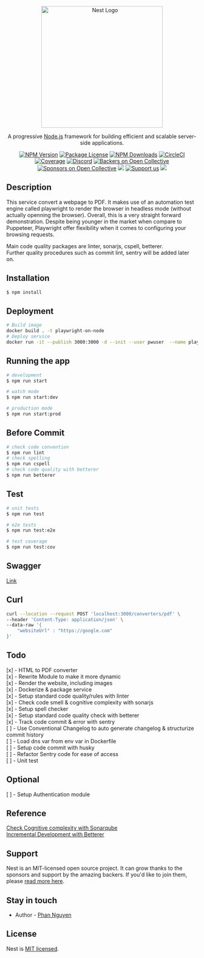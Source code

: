 <p align="center">
  <a href="http://nestjs.com/" target="blank"><img src="https://nestjs.com/img/logo_text.svg" width="320" alt="Nest Logo" /></a>
</p>

[circleci-image]: https://img.shields.io/circleci/build/github/nestjs/nest/master?token=abc123def456
[circleci-url]: https://circleci.com/gh/nestjs/nest

  <p align="center">A progressive <a href="http://nodejs.org" target="_blank">Node.js</a> framework for building efficient and scalable server-side applications.</p>
    <p align="center">
<a href="https://www.npmjs.com/~nestjscore" target="_blank"><img src="https://img.shields.io/npm/v/@nestjs/core.svg" alt="NPM Version" /></a>
<a href="https://www.npmjs.com/~nestjscore" target="_blank"><img src="https://img.shields.io/npm/l/@nestjs/core.svg" alt="Package License" /></a>
<a href="https://www.npmjs.com/~nestjscore" target="_blank"><img src="https://img.shields.io/npm/dm/@nestjs/common.svg" alt="NPM Downloads" /></a>
<a href="https://circleci.com/gh/nestjs/nest" target="_blank"><img src="https://img.shields.io/circleci/build/github/nestjs/nest/master" alt="CircleCI" /></a>
<a href="https://coveralls.io/github/nestjs/nest?branch=master" target="_blank"><img src="https://coveralls.io/repos/github/nestjs/nest/badge.svg?branch=master#9" alt="Coverage" /></a>
<a href="https://discord.gg/G7Qnnhy" target="_blank"><img src="https://img.shields.io/badge/discord-online-brightgreen.svg" alt="Discord"/></a>
<a href="https://opencollective.com/nest#backer" target="_blank"><img src="https://opencollective.com/nest/backers/badge.svg" alt="Backers on Open Collective" /></a>
<a href="https://opencollective.com/nest#sponsor" target="_blank"><img src="https://opencollective.com/nest/sponsors/badge.svg" alt="Sponsors on Open Collective" /></a>
  <a href="https://paypal.me/kamilmysliwiec" target="_blank"><img src="https://img.shields.io/badge/Donate-PayPal-ff3f59.svg"/></a>
    <a href="https://opencollective.com/nest#sponsor"  target="_blank"><img src="https://img.shields.io/badge/Support%20us-Open%20Collective-41B883.svg" alt="Support us"></a>
  <a href="https://twitter.com/nestframework" target="_blank"><img src="https://img.shields.io/twitter/follow/nestframework.svg?style=social&label=Follow"></a>
</p>
  <!--[![Backers on Open Collective](https://opencollective.com/nest/backers/badge.svg)](https://opencollective.com/nest#backer)
  [![Sponsors on Open Collective](https://opencollective.com/nest/sponsors/badge.svg)](https://opencollective.com/nest#sponsor)-->

## Description

This service convert a webpage to PDF. It makes use of an automation test engine called playwright to render the browser in headless mode (without actually openning the browser). Overall, this is a very straight forward demonstration. Despite being younger in the market when compare to Puppeteer, Playwright offer flexibility when it comes to configuring your browsing requests. 

Main code quality packages are linter, sonarjs, cspell, betterer.  
Further quality procedures such as commit lint, sentry will be added later on.  

## Installation

```bash
$ npm install
```

## Deployment

```bash
# Build image
docker build . -t playwright-on-node
# Deploy service
docker run -it --publish 3000:3000 -d --init --user pwuser  --name playwright playwright-on-node
```

## Running the app

```bash
# development
$ npm run start

# watch mode
$ npm run start:dev

# production mode
$ npm run start:prod
```

## Before Commit

```bash
# check code convention
$ npm run lint
# check spelling
$ npm run cspell
# check code quality with betterer
$ npm run betterer
```

## Test

```bash
# unit tests
$ npm run test

# e2e tests
$ npm run test:e2e

# test coverage
$ npm run test:cov
```

## Swagger

[Link](http://localhost:3000/api/)

## Curl

```bash
curl --location --request POST 'localhost:3000/converters/pdf' \
--header 'Content-Type: application/json' \
--data-raw '{
    "websiteUrl" : "https://google.com"
}'
```

## Todo 

[x] - HTML to PDF converter  
[x] - Rewrite Module to make it more dynamic  
[x] - Render the website, including images  
[x] - Dockerize & package service  
[x] - Setup standard code quality/rules with linter  
[x] - Check code smell & cognitive complexity with sonarjs  
[x] - Setup spell checker  
[x] - Setup standard code quality check with betterer  
[x] - Track code commit & error with sentry  
[ ] - Use Conventional Changelog to auto generate changelog & structurize commit history  
[ ] - Load dns var from env var in Dockerfile  
[ ] - Setup code commit with husky  
[ ] - Refactor Sentry code for ease of access  
[ ] - Unit test  

## Optional

[ ] - Setup Authentication module  

## Reference

[Check Cognitive complexity with Sonarqube](https://www.sonarsource.com/resources/cognitive-complexity/)  
[Incremental Development with Betterer](https://phenomnomnominal.github.io/betterer/docs/introduction)

## Support

Nest is an MIT-licensed open source project. It can grow thanks to the sponsors and support by the amazing backers. If you'd like to join them, please [read more here](https://docs.nestjs.com/support).

## Stay in touch

- Author - [Phan Nguyen](https://github.com/Spiffy1)

## License

Nest is [MIT licensed](LICENSE).
